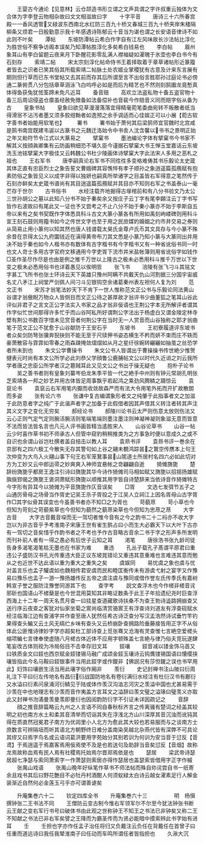 <!-- { "loadSidebar": true } -->
　　王婴古今通论【见意林】云仓颉造书形立谓之文声具谓之字许叔重云独体为文合体为字李登云物相杂故曰文文相滋故曰字
　　十字平音
　　唐诗三十六所春宫殿一一香风透管又緑波东西南北水红防三百九十桥又春城三百九十桥夹岸朱楼隔柳条又烦君一日殷勤意示我十年感遇诗陈郁云十音当为谌也谓之长安语音律诗不如此则不叶矣
　　潭帖
　　东坡防潭帖云希白作字自有江左风味故长沙法帖比淳化为胜世俗不察争访阁本误矣乃知潭帖胜淳化多矣希白钱易也
　　李白帖
　　眉州象耳山有李白留题云夜来月下卧醒花影零乱满人襟袖疑如濯魄于氷壶也李白书今有石刻存
　　索靖二帖
　　宋太宗刻淳化帖命侍书王着择取着于章草诸帖形近篆籀者皆去之识者已笑其俗其所载索靖二帖脉土处农姬业掌稷犹有古意及计来东言展有期则但行草而已东书堂帖又去其前而存其后所谓至言不出俗言胜耶孙过庭论书必傍通二篆俯贯八分包括章草涵泳飞白呜呼必如是而后为精艺也不然则刻鹄圗龙竟慙真体得鱼获兔犹恡筌蹄未免凡近耳
　　备音赔
　　高欢立法盗私物十备五盗官物十备三后周诏侵盗仓廪虽经赦免徴备如法备偿补也音裴今作赔音义同而赔字俗从备为古
　　皇象书帖
　　皇象曰欲见草漫漫落落宜得精毫菀笔委曲宛转不叛散者纸当得滑宻不沾汚者墨又须多胶绀黝者如逸预之余手调适而心佳娱正可以小展【菀古软字善书者始能用软笔也】
　　署书
　　署书始于萧何其后梁鹄师宜官魏时北宫咸是鹄书南宫既建韦诞以古篆书之元魏迁洛始令中书舎人沈含馨以书书之景明正始之年又勑符节令江式以大篆易之
　　擘窠书
　　墨池编论字体有擘窠书今书家不解其义按顔眞卿集有云防画稍细恐不堪久臣今谨据石擘窠大书王惮玉堂嘉话云东坡洗玉池铭擘窠大字极佳又云韩魏公书杜少陵画体诗擘窠大字此法宋人多用之恶札之祖也
　　王右军书
　　唐李嗣真论右军书不同徃徃多变格难俦其书乐毅论太史箴其体正直有忠臣烈士之象告誓文曹娥碑其容憔悴有孝子顺孙之象逍遥篇孤鴈赋有抱素防俗之象皆见义以成字非得以独妍也嗣真所举诸字之目盖皆右军得意之笔然传于石刻亦鲜矣太史箴书谱尚有其目逍遥篇孤鴈赋并其目亦不知则右军之书盖泰山一毫芒存于世尔
　　古书俗书
　　水经注载齐地掘得古塜棺前和有八分书验文乃太公三世孙胡公之墓以此知八分书不始于秦矣余又按庄子云丁字有尾李頥注云丁字书写皆作右波故曰有尾此又一证也予又尝考之不止八分不始于秦小篆亦不始于李斯自五帝以来有之矣书契既作字体悉具科斗古文大篆小篆各有所用如禹刻岣嵝碑则用科斗宣王刻石鼓则用籀书如今之传世文字也至于用之民庻媒妁婚姻之约市井交易之券则从简易止用小篆何以知其然也唐人钱谱载太昊氏金尊卢氏币其文具存与今小篆不殊余昔在京得太公九府圜钱近在滇得黄帝布刀其文悉是小篆乃知小篆与大篆同出并用决不始于秦也如今人楷书亦有数体有古字楷书有今字楷书又有一种省讹俗书同一时也文人竒士多用古字官府文移通用今字吏胥下流市井米盐帐簿则用省讹俗字如钱作□圣作圣尽作尽是也由是例之推千万世以上隆古之极未必悉用科斗推千万世以下世变之极未必悉用俗书也详着愚见以俟明哲
　　张飞书
　　涪陵有张飞刁斗其铭文字甚工飞所书也张士环诗云天下英雄只豫州阿瞒不共戴天仇山河割据三分国宇宙威名丈八矛江上祠堂严剑佩人间刁斗见银钩空余诸葛秦州表左袒何人复为刘
　　范文正书
　　宋苏才翁笔法妙天下不肯下一世人惟称范文正公书与乐毅论同法黄山谷谓才翁傲睨万物众人皆侧目而文正公待之甚厚故才翁评书少曲董狐之笔耳山谷此评似非君子之言文正公字法实入书家之品才翁非佞语也王荆公字本无所解评者谓其作字似忙世间那得许多忙乎而山谷阿私所好谓荆公字法出于杨虚白又谓金陵定林寺壁有荆公书数百字惜未见赏音者何荆公字在当时无一人赏音而山谷独称之耶才翁曲笔于范文正公不犹愈于山谷献防于王安石乎
　　东坡书
　　王初寮履道评东坡书者众矣剑防弩张骥奔猊抉则不能无至于尺牍狎书姿态横生不矜而妍不束而庄不轶而豪萧散容与霏霏如零春之雨森疎掩敛熠熠如从月之星纡徐婉转纚纚如抽茧之丝恐学者所未到也
　　朱文公学曹操书
　　朱文公书人皆谓出于曹操操书传世絶少惟贺揵表元时尚有本文公所学必此刘恭父学顔鲁公鹿脯帖文公以时代久近诮之刘云我所学者唐之忠臣公所学者汉之簒贼耳此又见文公之书出于操无疑也
　　抱朴子论书
　　吴之善书者则有皇象刘纂岑伯龙朱季平皆一代之絶手中州则有钟元常胡孔明张芝索靖各一邦之妙艺并用古体皆足周事飘乎若起鸿之乘劲风腾鳞之蹑惊云
　　袁裒论书
　　袁裒云右军用笔内擫而收敛故森严而有法大令用笔外拓而开扩故散朗而多姿
　　张有论六书
　　张谦中复古编谓象形者文之纯肇于此指事者文之加滋于此防意者字之纯广于此谐声者字之加备于此假借者因其声借其义转注者转其声注其义文字之变化无穷矣
　　郝经论书
　　郝陵川论书云太严则伤意太放则伤法又云心正则气定气定则腕活腕活则笔端笔端则墨注墨注则神凝神凝则象滋无意而皆意不法而皆法皆名言也凡元人评书画皆精当逺胜宋人
　　山谷论草书
　　山谷一帖云少时喜作草书初不师承古人但管中窥豹稍稍推类为之方事急时便以意成久之或不自识也余谓山谷岂杜撰者盖自掊击以教人耳
　　袁昻书评
　　袁昻书评一巻余在京邸有之四六极工今散失无存其警句如上谷之翮未覩鸿踪昙之鵞空传赝本上句王次仲变为大鸟入火翮山事下句王右军笼鵞事昙山隂道士所居村名四六必如此切对方为工妙又云中郎运帚之妙爽爽入神师宜悬帐之竒翩翩自逝
　　猗傩旖旎
　　楚辞纷旖旎乎都房王逸注引诗曰旖旎其华今诗作猗傩司马相如赋又旖旎以招揺扬雄赋旟旐郅偈之旖旎王褒洞萧赋形旖旎以顺推其用字皆自诗楚辞来当依诗音作猗傩特古今字形有异耳今以猗傩为平音旖旎作仄音误矣
　　□胥
　　文选七发弭节五子之山通厉骨母之场骨当作胥史记吴王杀子胥投之于江吴人立祠江上因名胥母山古字胥作□其字似骨其误宜也今虽善书者亦不知□之为胥也
　　苛藐荩
　　苛小草也今但知为苛刻之苛藐紫草也今但知为藐然之藐荩染草也今但知为忠荩之荩
　　大字古音
　　大字古音戴音垜而无一驾切者惟今音有之今之韵书二十二祃亦不收大字岂以为非古音乎予考淮南子宋康王世有雀生鹯占曰小而生大必霸天下以大叶下古亦有一驾切之音矣惜乎作韵书者之不考也予作古音略古音余二书于字之形声多所发明而刊补前人者有一得之愚必有后世子云知之耳
　　渇笔
　　唐徐浩书张九龄司徒告身多渴笔渴笔枯无墨也在书家为难
　　重违
　　孔丛子载孔子髙谓平原君曰重违公子盛防汉书孔光传重违大臣正议东坡晁错论又重违其意重难也言难违其意而勉从之也近世不达此语以重为重大之重失之矣
　　虞娱同
　　易忧虞之象也虞与忧对盖言乐也孟子驩虞如也魏相传君安虞而民和睦匡衡传未有游虞弋射之宴字又作豫易曰豫乐也孟子一游一豫扬雄传反五帝之虞注虞与豫同或借作誉左氏传季氏有嘉树韩宣子誉之服防注豫誉同游其下也
　　查字考
　　説文查浮木也今作槎非槎音诧邪斫也国语山不槎蘖是也今世混用莫知其非略证数条于此王子年拾遗纪尧时巨查浮西海上十二年一周天名贯月查一曰挂星查道藏歌诗扶桑不为查王勃诗澁路拥崩查又送行序云夜查之客犹对仙家坐菊之賔尚临清赏骆賔王有浮查诗刘道友有浮查砚赋水经注临海江边有查浦字并作查至唐人犹然任希古诗泛查分写汉孟浩然诗试垂竹竿钓果得查头鳊又云土风无缟纻乡味有查头又云桥崩卧查拥路险垂藤接皆用正字不从俗体此公匪惟诗律妙字学亦超矣杜工部诗查上觅张骞又沧海有灵查惟七言絶空爱槎头缩项鳊七言律奉使虚随八月槎古体近体不应用字顿殊盖七言絶与律乃俗夫竞玩遂肆笔妄改古体则视为冷局俗目不击幸存旧文耳
　　鋄瓖
　　鋄音减以镂金饰马首又曰铁质金文曰鋄也西京赋金鋄镂锡马融广成颂金鋄玉瓖诗云钩膺镂锡国语曰懐缨挟瓖皆指此今名马鞍曰鋄银事件当用此鋄字或作鑁非【佛説况有莎怛鍐之误也书罕用此】妇饰曰瓖嵌生活当用此瓖字俗作厢非
　　羡衍
　　史记封禅书注山陂曰衍周礼注下平曰衍左传地名有昌衍衍战国防地名有卷衍满衍水经注有杜衍汉书有鄜衍又水溢曰衍素问泉涌河衍鳞见于陆或体作羡汉沟洫志河灾之羡溢中国也尤甚易需于沙羡在中也地理志有沙羡而音作夷盖方言耳文之溢辞曰羡文璧之溢瑑曰璧羡义亦取此又封禅书沕潏曼羡曼羡即曼衍也因阅韵防衍字不引证未详因疏记之
　　音辞
　　顔之推音辞篇略云九州之人言语不同自春秋标齐言之传离骚有楚词之经盖其较明之初也南方水土和柔其音清举而切诣其失在浮浅北方山川深厚其音沉浊而讹钝其得在质直然冠冕君子南方为优闾里小人北方为愈此其大较也若易服而与之谈南方士庶数言可辨隔垣而听其语北方朝野终日难分盖南染吴越北杂燕代皆有深弊不可具论其缪又曰焉字鸟名或云语词葛洪要用字苑始分其别若训为何训为安当音于愆反【音鸢】于焉逍遥于焉嘉客焉用佞焉使不及是也若送句及助辞当音矣愆反【音烟】故称龙焉故称血焉有民人焉有社稷焉托始焉尔晋郑焉依是也
　　瑟居
　　梁武帝诗瑟居超七净瑟与索同萧索字一作萧瑟则索居亦得作瑟居也盖瑟索皆借用字正字作槭
　　张禺山戏语
　　张禺山晚年好纵笔作草书不师法帖而殊自珎诧尝自书一纸寄余且戏书其后曰野花艶目不必牡丹村酒酣人何须蚁緑太白诗云越女濯素足行人解金装渐近自然何必金莲玉弓乎亦可谓善谑矣




　　升庵集巻六十二
　　钦定四库全书
　　升庵集巻六十三　　　　　明　杨愼　撰钟张二王书法不同
　　王僧防云变古制今惟右军领军尔不尔至今犹法钟张书断云王献之变右军行书号曰破体书由此观之世称钟王不知王之书法已非钟矣又称二王不知献之书法已非右军矣譬之王降而为霸圣传而为贤必能暗中摸索辨此书字始有进耳
　　壬
　　壬担也字亦作任孟子治任将归又负戴注云负任在背戴任在首曾子曰任重而道远诗曰我任我辇淮南子曰任动而车鸣所谓任者皆指担也
　　久湫大沉
